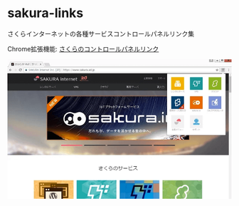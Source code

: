 # sakura-links

さくらインターネットの各種サービスコントロールパネルリンク集

Chrome拡張機能: [さくらのコントロールパネルリンク](https://chrome.google.com/webstore/detail/%E3%81%95%E3%81%8F%E3%82%89%E3%81%AE%E3%82%B3%E3%83%B3%E3%83%88%E3%83%AD%E3%83%BC%E3%83%AB%E3%83%91%E3%83%8D%E3%83%AB%E3%83%AA%E3%83%B3%E3%82%AF/lpjekhokckhcokjklglljenadonhfcdb)

![sample](image.png)